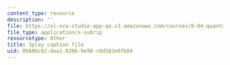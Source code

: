 ```yaml
---
content_type: resource
description: ''
file: https://ol-ocw-studio-app-qa.s3.amazonaws.com/courses/8-04-quantum-physics-i-spring-2016/0b60bc02daa182069e98c0d582e0fb04_XF6FAEi_54I.srt
file_type: application/x-subrip
resourcetype: Other
title: 3play caption file
uid: 0b60bc02-daa1-8206-9e98-c0d582e0fb04
---
```

